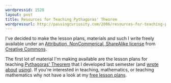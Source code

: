 ```yaml
--- 
wordpressid: 1528
layout: post
title: Resources for Teaching Pythagoras' Theorem
wordpressurl: http://passingcuriosity.com/2006/resources-for-teaching-pythagoras-theorem/
---
```

I've decided to make the lesson plans, materials and such I write freely available under an <a href="http://creativecommons.org/licenses/by-nc-sa/2.1/au/">Attribution, NonCommerical, ShareAlike license</a> from <a href="http://www.creativecommons.org/">Creative Commons</a>.

The first lot of material I'm making available are the lesson plans for teaching <a href="http://en.wikipedia.org/wiki/Pythagorean_theorem">Pythagoras' Theorem</a> that I developed last semester (and <a href="http://interestingexperience.blogspot.com/2006/05/teaching-first-reaction.html" title="Teaching; A First Reaction">wrote</a> <a href="http://interestingexperience.blogspot.com/2006/05/teaching-second-reaction.html" title="Teaching; A Second Reaction">about</a> <a href="http://interestingexperience.blogspot.com/2006/05/other-shoe-drops.html" title="The Other Shoe Drops">using</a>). If you're interested in teaching, mathematics, or teaching mathematics why not have a look at my <a href="http://thsutton.googlepages.com/teaching">free lesson plans</a>.
